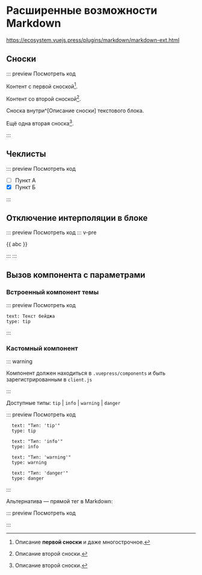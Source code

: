 # Расширенные возможности Markdown

https://ecosystem.vuejs.press/plugins/markdown/markdown-ext.html

## Сноски

::: preview Посмотреть код

Контент с первой сноской[^first].

Контент со второй сноской[^second].

Сноска внутри^[Описание сноски] текстового блока.

Ещё одна вторая сноска[^second].

[^first]: Описание **первой сноски**
  и даже многострочное.

[^second]: Описание второй сноски.

:::

## Чеклисты

::: preview Посмотреть код

- [ ] Пункт А
- [x] Пункт Б

:::

## Отключение интерполяции в блоке

::: preview Посмотреть код
  ::: v-pre

  {{ abc }}

  :::
:::

## Вызов компонента с параметрами

### Встроенный компонент темы

::: preview Посмотреть код

  ```component Badge
  text: Текст бейджа
  type: tip
  ```

:::

### Кастомный компонент

::: warning

Компонент должен находиться в `.vuepress/components` и быть зарегистрированным в `client.js`

:::

Доступные типы: `tip` | `info` | `warning` | `danger`

::: preview Посмотреть код

  ```component Pill
    text: "Тип: 'tip'"
    type: tip
  ```

  ```component Pill
    text: "Тип: 'info'"
    type: info
  ```

  ```component Pill
    text: "Тип: 'warning'"
    type: warning
  ```

  ```component Pill
    text: "Тип: 'danger'"
    type: danger
  ```

:::

Альтернатива — прямой тег в Markdown:

::: preview Посмотреть код

<Pill text="Тип: 'tip'" type="tip" />

<Pill text="Тип: 'info'" type="info" />

<Pill text="Тип: 'warning'" type="warning" />

<Pill text="Тип: 'danger'" type="danger" />

:::
